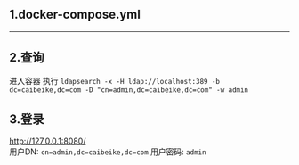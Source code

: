 ## 1.docker-compose.yml
---


## 2.查询
进入容器 执行  `ldapsearch -x -H ldap://localhost:389 -b dc=caibeike,dc=com -D "cn=admin,dc=caibeike,dc=com" -w admin`

## 3.登录 
http://127.0.0.1:8080/   
用户DN: `cn=admin,dc=caibeike,dc=com`
用户密码: `admin`
